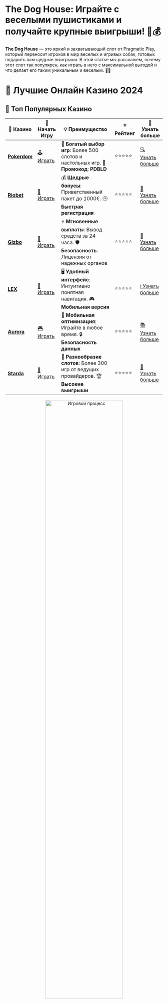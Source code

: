 # **The Dog House: Играйте с веселыми пушистиками и получайте крупные выигрыши! 🐶💰**

**The Dog House** — это яркий и захватывающий слот от Pragmatic Play, который переносит игроков в мир веселых и игривых собак, готовых подарить вам щедрые выигрыши. В этой статье мы расскажем, почему этот слот так популярен, как играть в него с максимальной выгодой и что делает его таким уникальным и веселым. 🐾🎰

# 🎰 Лучшие Онлайн Казино 2024

## 🌟 Топ Популярных Казино

| 🎲 **Казино** | 🔗 **Начать Игру** | 💡 **Преимущество** | ⭐ **Рейтинг** | 🔗 **Узнать больше** |
|--------------|---------------------|---------------------|----------------|----------------------|
| [**Pokerdom**](https://brandplay.link/4k77v2yx) | [🕹️ Играть](https://brandplay.link/4k77v2yx) | 🎉 **Богатый выбор игр**: Более 500 слотов и настольных игр. 🎁 **Промокод**: **PDBLD** | ⭐⭐⭐⭐⭐ | [🔍 Узнать больше](https://brandplay.link/4k77v2yx) |
| [**Riobet**](https://brandplay.link/7xBLTPyj) | [🎰 Играть](https://brandplay.link/7xBLTPyj) | 💰 **Щедрые бонусы**: Приветственный пакет до 1000€. 🕒 **Быстрая регистрация** | ⭐⭐⭐⭐⭐ | [📖 Узнать больше](https://brandplay.link/7xBLTPyj) |
| [**Gizbo**](https://brandplay.link/bprXw4YV) | [🎲 Играть](https://brandplay.link/bprXw4YV) | ⚡ **Мгновенные выплаты**: Вывод средств за 24 часа. 🛡️ **Безопасность**: Лицензия от надежных органов | ⭐⭐⭐⭐⭐ | [📝 Узнать больше](https://brandplay.link/bprXw4YV) |
| [**LEX**](https://brandplay.link/zW4hdDFV) | [🤑 Играть](https://brandplay.link/zW4hdDFV) | 🖥️ **Удобный интерфейс**: Интуитивно понятная навигация. 🎮 **Мобильная версия** | ⭐⭐⭐⭐⭐ | [ℹ️ Узнать больше](https://brandplay.link/zW4hdDFV) |
| [**Aurora**](https://10trafic-stat2.com/click/668546556bcc6313411604bd/6766/13032/subaccount) | [🎮 Играть](https://10trafic-stat2.com/click/668546556bcc6313411604bd/6766/13032/subaccount) | 📱 **Мобильная оптимизация**: Играйте в любое время. 🔒 **Безопасность данных** | ⭐⭐⭐⭐⭐ | [📚 Узнать больше](https://10trafic-stat2.com/click/668546556bcc6313411604bd/6766/13032/subaccount) |
| [**Starda**](https://brandplay.link/fB7xwRFL) | [🎯 Играть](https://brandplay.link/fB7xwRFL) | 🎰 **Разнообразие слотов**: Более 300 игр от ведущих провайдеров. 🏆 **Высокие выигрыши** | ⭐⭐⭐⭐⭐ | [🔎 Узнать больше](https://brandplay.link/fB7xwRFL) |

<div align="center">
    <img src="https://i.pinimg.com/originals/87/9e/b9/879eb9354dd0699582408b68f2e253b2.gif" alt="Игровой процесс" width="70%">
</div>

## 💎 Лучшие Бонусы и Акции

| 🎲 **Казино** | 🔗 **Начать Игру** | 💡 **Преимущество** | ⭐ **Рейтинг** | 🔗 **Узнать больше** |
|--------------|---------------------|---------------------|----------------|----------------------|
| [**Kometa**](https://brandplay.link/8ZymQJV8) | [🎰 Играть](https://brandplay.link/8ZymQJV8) | 🎁 **Эксклюзивные бонусы**: Регулярные акции и промо. 🔄 **Программы лояльности** | ⭐⭐⭐⭐☆ | [🔍 Узнать больше](https://brandplay.link/8ZymQJV8) |
| [**R7**](https://brandplay.link/bMd3Yjsw) | [🕹️ Играть](https://brandplay.link/bMd3Yjsw) | 🕒 **Круглосуточная поддержка**: Всегда на связи. 💸 **Высокие лимиты** | ⭐⭐⭐⭐☆ | [📖 Узнать больше](https://brandplay.link/bMd3Yjsw) |
| [**7K**](https://brandplay.link/BvQyFShp) | [🎲 Играть](https://brandplay.link/BvQyFShp) | 🌟 **Эксклюзивные бонусы**: Только для VIP игроков. 🎉 **Сезонные акции** | ⭐⭐⭐⭐☆ | [📝 Узнать больше](https://brandplay.link/BvQyFShp) |
| [**Kent**](https://brandplay.link/Fv2WP3js) | [🤑 Играть](https://brandplay.link/Fv2WP3js) | 📈 **Высокий RTP**: Более 98%. 💼 **Профессиональная поддержка** | ⭐⭐⭐⭐☆ | [ℹ️ Узнать больше](https://brandplay.link/Fv2WP3js) |
| [**1Xslots**](https://brandplay.link/hSB1khtr) | [🎮 Играть](https://brandplay.link/hSB1khtr) | 🎉 **Множество акций**: Еженедельные бонусы и турниры. 🛡️ **Безопасность** | ⭐⭐⭐⭐☆ | [📚 Узнать больше](https://brandplay.link/hSB1khtr) |
| [**Gama**](https://brandplay.link/j6NMKsDz) | [🎯 Играть](https://brandplay.link/j6NMKsDz) | 🔍 **Интуитивный интерфейс**: Легкость использования. 🏅 **Престижные турниры** | ⭐⭐⭐⭐☆ | [🔎 Узнать больше](https://brandplay.link/j6NMKsDz) |

<div align="center">
    <img src="https://i.pinimg.com/originals/87/9e/b9/879eb9354dd0699582408b68f2e253b2.gif" alt="Игровой процесс" width="70%">
</div>

## 🚀 Быстрые Выигрыши и Поддержка

| 🎲 **Казино** | 🔗 **Начать Игру** | 💡 **Преимущество** | ⭐ **Рейтинг** | 🔗 **Узнать больше** |
|--------------|---------------------|---------------------|----------------|----------------------|
| [**Onion**](https://brandplay.link/zBGRVpQ9) | [🎰 Играть](https://brandplay.link/zBGRVpQ9) | 🤑 **Низкие ставки**: Идеально для начинающих. 🔄 **Быстрые выводы** | ⭐⭐⭐⭐☆ | [🔍 Узнать больше](https://brandplay.link/zBGRVpQ9) |
| [**Чемпион**](https://temon-gter.cfd/go/lRq?p80412p304504pcc44t17455) | [🕹️ Играть](https://temon-gter.cfd/go/lRq?p80412p304504pcc44t17455) | 🏅 **Лояльная программа**: Награды за активность. 🎁 **Ежемесячные бонусы** | ⭐⭐⭐⭐☆ | [📖 Узнать больше](https://temon-gter.cfd/go/lRq?p80412p304504pcc44t17455) |
| [**Vavada**](https://vavadapartner.pro/?promo=ea5c9275-6854-4505-94fc-95ab18221945-linkb2) | [🎲 Играть](https://vavadapartner.pro/?promo=ea5c9275-6854-4505-94fc-95ab18221945-linkb2) | 🚀 **Быстрая регистрация**: Начните играть мгновенно. 🔐 **Безопасные транзакции** | ⭐⭐⭐⭐☆ | [📝 Узнать больше](https://vavadapartner.pro/?promo=ea5c9275-6854-4505-94fc-95ab18221945-linkb2) |
| [**Friends**](https://gofriends.kim/linkb2) | [🤑 Играть](https://gofriends.kim/linkb2) | 🤝 **Социальные игры**: Играйте с друзьями. 🌐 **Мультиплатформенность** | ⭐⭐⭐⭐☆ | [ℹ️ Узнать больше](https://gofriends.kim/linkb2) |
| [**1WIN**](https://brandplay.link/smXVpBbG) | [🎮 Играть](https://brandplay.link/smXVpBbG) | 🏆 **Спортивные ставки**: Широкий выбор видов спорта. 💵 **Высокие коэффициенты** | ⭐⭐⭐⭐☆ | [📚 Узнать больше](https://brandplay.link/smXVpBbG) |
| [**Drip**](https://drp-ircp01.com/c07e6a3db) | [🎯 Играть](https://drp-ircp01.com/c07e6a3db) | 🌐 **Инновационные игры**: Новейшие игровые технологии. 🛡️ **Высокая безопасность** | ⭐⭐⭐⭐☆ | [🔎 Узнать больше](https://drp-ircp01.com/c07e6a3db) |
| [**JoyCasino**](https://rpc30.call2me.pro/?/ru/registration?apkpop=0&partner=p24970p3291217pc98f) | [🎰 Играть](https://rpc30.call2me.pro/?/ru/registration?apkpop=0&partner=p24970p3291217pc98f) | 🎁 **Приятные бонусы**: Ежедневные акции и подарки. 🕹️ **Разнообразие игр** | ⭐⭐⭐⭐☆ | [🔍 Узнать больше](https://rpc30.call2me.pro/?/ru/registration?apkpop=0&partner=p24970p3291217pc98f) |

<div align="center">
    <img src="https://i.pinimg.com/originals/87/9e/b9/879eb9354dd0699582408b68f2e253b2.gif" alt="Игровой процесс" width="70%">
</div>
---

✨ **Выбирайте лучшее казино для себя и наслаждайтесь игрой! Удачи!** ✨
![The Dog House](https://i.pinimg.com/originals/a9/29/6e/a9296ea1cf6a7c20a985e593451f0323.png)

## Почему **The Dog House** — это выбор номер один для любителей азартных игр? 🏠🐕

**The Dog House** завоевал популярность благодаря своей яркой теме и интересной механике. Этот слот создал невероятную атмосферу, где каждое вращение приносит не только шанс на выигрыш, но и заряд хорошего настроения благодаря милым собакам и веселым бонусам.

### Преимущества игры в **The Dog House** 🐕🎉

1. **Тематика на основе милых собак** 🐾  
   Если вы любите домашних питомцев, особенно собак, то этот слот точно для вас! Главные герои игры — это милые и забавные собаки, которые украшают барабаны и могут принести большие выигрыши.

2. **Особенность "Sticky Wilds"** 🦴  
   В игре есть уникальная функция "Sticky Wilds", которая позволяет замораживать дикие символы на барабанах на несколько спинов, значительно увеличивая шансы на крупные выплаты.

3. **Бонусная игра с бесплатными вращениями** 🎁  
   Как и в большинстве слотов от Pragmatic Play, в **The Dog House** есть бонусный раунд с бесплатными вращениями. Во время бонусной игры собаки становятся ещё более щедрыми и помогают вам получить серьезные выигрыши.

4. **Высокие шансы на выигрыш** 💸  
   Слот предлагает не только увлекательную игровую механику, но и отличные возможности для победы благодаря множеству бонусов и символов, увеличивающих выплаты.

## Как играть в **The Dog House**? 🎮

### 1. **Регистрация и выбор казино** 🎰

Для того чтобы начать игру, вам нужно выбрать лицензированное казино, зарегистрироваться и пополнить счет. После этого вы сможете наслаждаться игрой в **The Dog House** и воспользоваться всеми бонусами, которые предлагает казино.

### 2. **Настройка ставки** 💰

Перед началом игры настройте свою ставку. В **The Dog House** диапазон ставок достаточно широкий, что позволяет играть как с маленькими, так и с большими ставками, в зависимости от вашего бюджета.

### 3. **Функция автоматических вращений** 🔄

Если вам не хочется кликать по кнопке спина каждый раз, используйте функцию автоматических вращений. Она позволяет настроить количество автоматических вращений и насладиться игрой без лишних усилий.

### 4. **Активирование бонусного раунда** 🎉

Чтобы активировать бонусный раунд, вам нужно получить 3 или более символов скаттера. В бонусной игре вы получите бесплатные вращения, и вероятность получения крупных выигрышей значительно увеличится.

## Особенности бонусной игры в **The Dog House** 🐶🎁

Бонусный раунд в **The Dog House** — это один из самых увлекательных и щедрых моментов игры. Когда на экране появляются 3 или более символов скаттера, активируется бонус с бесплатными вращениями.

- **Бесплатные вращения с "Sticky Wilds"** 🦴  
   В бонусном раунде на барабанах появляются "Sticky Wilds" — дикие символы, которые остаются на своих местах на несколько вращений подряд. Это существенно увеличивает вероятность выигрыша.

- **Большие множители выигрышей** 💥  
   Во время бесплатных вращений вы можете получить множители на ваши выигрыши, что значительно увеличивает размер выплат.

- **Оптимизация выплат** 💰  
   В бонусной игре выигрыши могут быть увеличены за счет множителей, а также из-за наличия множества диких символов, которые остаются на экране на протяжении нескольких вращений.

## Советы для успешной игры в **The Dog House** 🐕💡

### 1. **Контролируйте ставку** 💸

Перед началом игры определите максимальную сумму, которую вы готовы потратить. Это поможет вам избежать потерь и максимально эффективно управлять своим банкроллом.

### 2. **Используйте бонусы казино** 🎁

Не забудьте воспользоваться бонусами, которые предоставляет ваше казино. Это могут быть бонусы на депозит или бесплатные вращения, которые помогут вам продлить игру и увеличить шансы на победу.

### 3. **Играйте на автоматических вращениях** 🔄

Функция автоматических вращений в **The Dog House** позволяет сосредоточиться на процессе игры и избегать лишних кликов. Это удобный способ играть с комфортом, не отвлекаясь на каждое вращение.

### 4. **Следите за функцией "Sticky Wilds"** 🦴

"Sticky Wilds" — это важный элемент игры, который может значительно повысить ваши шансы на крупные выигрыши. Постоянное наличие этих символов на барабанах в бонусном раунде увеличивает вероятность получения крупных выплат.

## Заключение: почему стоит играть в **The Dog House**? 🐕🎰

**The Dog House** — это слот, который подарит вам массу удовольствия и шанс на крупные выигрыши. Яркая тема с милыми собаками, интересная механика с дикими символами и множителями, а также бонусный раунд с бесплатными вращениями — все это делает игру увлекательной и прибыльной. Если вы хотите провести время весело и с шансом на выигрыш, то этот слот обязательно стоит попробовать.

Не забывайте об ответственном подходе к игре, контролируйте свои ставки и удачи вам в поисках щедрых выигрышей с милыми собаками! 🐶💸
